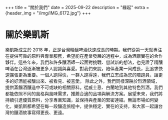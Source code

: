 +++
title = "關於我們"
date = 2025-09-22
description = "緣起"
extra = {header_img = "/img/IMG_6172.jpg"}
+++

# 關於樂凱斯
樂凱斯成立於 2018 年，正是台灣精釀啤酒快速成長的時期。我們從第一天就專注在提供可靠的原料與專業服務，希望能在產業發展的過程中，成為酒廠實在的合作夥伴。這些年來，我們和許多釀酒師一起面對挑戰、嘗試新的想法，也見證了精釀啤酒在台灣逐漸被更多人認識與喜愛。對我們來說，陪伴產業一同成長，比追求快速擴張更為重要。一個人跑得快，一群人跑得遠，我們立志成為您的陪跑員，讓更多的好酒能被釀出來、被看見、被喜愛。
除此之外，我們同樣深耕於烈酒領域，提供蒸餾酒釀造中不可或缺的相關原料。從威士忌、白蘭地到其他特色烈酒，我們都能依照不同的風格與風味需求，推薦合適的品項與解決方案。展望未來，我們將持續引進優質原料，分享專業知識，並保持與產業的緊密連結。無論市場如何變化，樂凱斯都希望在每一段釀造旅程中，提供穩定、實在的支持，和大家一起讓台灣的釀酒故事寫得更長、更遠。

